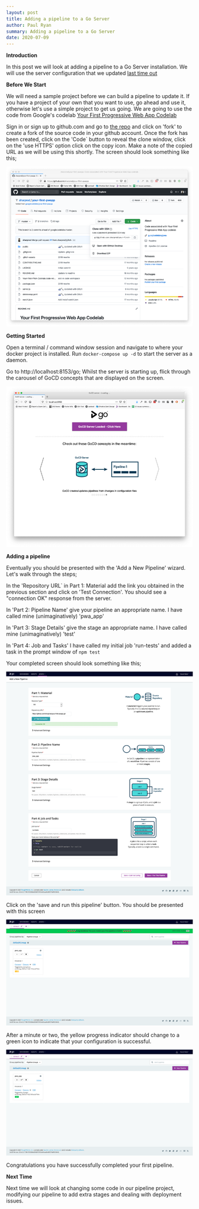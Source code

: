 ```yaml
---
layout: post
title: Adding a pipeline to a Go Server
author: Paul Ryan
summary: Adding a pipeline to a Go Server
date: 2020-07-09
---
```


**Introduction**

In this post we will look at adding a pipeline to a Go Server installation.  We will use the server configuration that we updated [last time out](/2020/06/22/adding-an-agent-to-gocd-server.html)

**Before We Start**

We will need a sample project before we can build a pipeline to update it.  If you have a project of your own that you want to use, go ahead and use it, otherwise let's use a simple project to get us going. We are going to use the code from Google's codelab [Your First Progressive Web App Codelab](https://codelabs.developers.google.com/codelabs/your-first-pwapp/)

Sign in or sign up to github.com and go to [the repo](https://github.com/googlecodelabs/your-first-pwapp) and click on 'fork' to create a fork of the source code in your github account.  Once the fork has been created, click on the 'Code` button to reveal the clone window, click on the 'use HTTPS' option click on the copy icon.  Make a note of the copied URL as we will be using this shortly.  The screen should look something like this;

![this screenshot](/images/gocdserver003.png)

**Getting Started**

Open a terminal / command window session and navigate to where your docker project is installed.  Run `docker-compose up -d` to start the server as a daemon. 

Go to http://localhost:8153/go; Whilst the server is starting up, flick through the carousel of GoCD concepts that are displayed on the screen.  

![this screenshot](/images/gocdserver004.png)

**Adding a pipeline**

Eventually you should be presented with the 'Add a New Pipeline' wizard.  Let's walk through the steps;

In the 'Repository URL` in Part 1: Material add the link you obtained in the previous section and click on 'Test Connection'. You should see a "connection OK" response from the server.

In 'Part 2: Pipeline Name' give your pipeline an appropriate name.  I have called mine (unimaginatively) 'pwa_app' 

In 'Part 3: Stage Details' give the stage an appropriate name.  I have called mine (unimaginatively) 'test'

In 'Part 4: Job and Tasks' I have called my initial job 'run-tests' and added a task in the prompt window of `npm test`

Your completed screen should look something like this;

![this screenshot](/images/gocdserver005.png)

Click on the 'save and run this pipeline' button.  You should be presented with this screen

![this screenshot](/images/gocdserver006.png)

After a minute or two, the yellow progress indicator should change to a green icon to indicate that your configuration is successful.

![this screenshot](/images/gocdserver007.png)

Congratulations you have successfully completed your first pipeline.

**Next Time**

Next time we will look at changing some code in our pipeline project, modifying our pipeline to add extra stages and dealing with deployment issues.